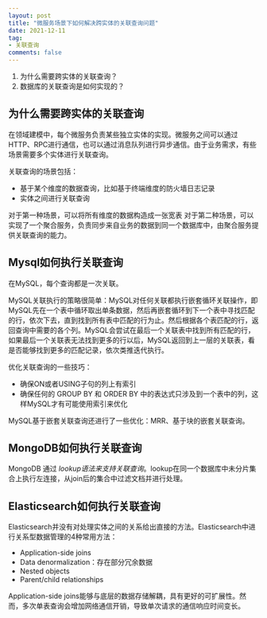 ```yaml
---
layout: post
title: "微服务场景下如何解决跨实体的关联查询问题"
date: 2021-12-11
tag:
- 关联查询
comments: false
---
```



1. 为什么需要跨实体的关联查询？
2. 数据库的关联查询是如何实现的？

## 为什么需要跨实体的关联查询

在领域建模中，每个微服务负责某些独立实体的实现。微服务之间可以通过HTTP、RPC进行通信，也可以通过消息队列进行异步通信。由于业务需求，有些场景需要多个实体进行关联查询。

关联查询的场景包括：
+ 基于某个维度的数据查询，比如基于终端维度的防火墙日志记录
+ 实体之间进行关联查询

对于第一种场景，可以将所有维度的数据构造成一张宽表
对于第二种场景，可以实现了一个聚合服务，负责同步来自业务的数据到同一个数据库中，由聚合服务提供关联查询的能力。

## Mysql如何执行关联查询

在MySQL，每个查询都是一次关联。

MySQL关联执行的策略很简单：MySQL对任何关联都执行嵌套循环关联操作，即MySQL先在一个表中循环取出单条数据，然后再嵌套循环到下一个表中寻找匹配的行，依次下去，直到找到所有表中匹配的行为止。然后根据各个表匹配的行，返回查询中需要的各个列。MySQL会尝试在最后一个关联表中找到所有匹配的行，如果最后一个关联表无法找到更多的行以后，MySQL返回到上一层的关联表，看是否能够找到更多的匹配记录，依次类推迭代执行。

优化关联查询的一些技巧：
+ 确保ON或者USING子句的列上有索引
+ 确保任何的 GROUP BY 和 ORDER BY 中的表达式只涉及到一个表中的列，这样MySQL才有可能使用索引来优化

MySQL基于嵌套关联查询还进行了一些优化：MRR、基于块的嵌套关联查询。

## MongoDB如何执行关联查询

MongoDB 通过 $lookup 语法来支持关联查询。$lookup在同一个数据库中未分片集合上执行左连接，从join后的集合中过滤文档并进行处理。

## Elasticsearch如何执行关联查询

Elasticsearch并没有对处理实体之间的关系给出直接的方法。Elasticsearch中进行关系型数据管理的4种常用方法：
+ Application-side joins
+ Data denormalization：存在部分冗余数据
+ Nested objects
+ Parent/child relationships

Application-side joins能够与底层的数据存储解耦，具有更好的可扩展性。然而，多次单表查询会增加网络通信开销，导致单次请求的通信响应时间变长。